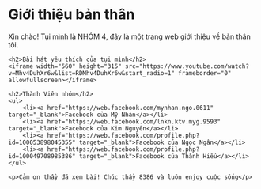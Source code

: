 <html lang="en">

<head>
    <meta charset="UTF-8">
    <title>Giới thiệu NHÓM 4</title>
</head>

<body>
    <h1>Giới thiệu bản thân</h1>
    <p>Xin chào! Tụi mình là NHÓM 4, đây là một trang web giới thiệu về bản thân tôi.</p>

    <h2>Bài hát yêu thích của tụi mình</h2>
    <iframe width="560" height="315" src="https://www.youtube.com/watch?v=Mhv4DuhXr6w&list=RDMhv4DuhXr6w&start_radio=1" frameborder="0" allowfullscreen></iframe>

    <h2>Thành Viên nhóm</h2>
    <ul>
        <li><a href="https://web.facebook.com/mynhan.ngo.0611" target="_blank">Facebook của Mỹ Nhàn</a></li>
        <li><a href="https://web.facebook.com/lnkn.ktv.myg.9593" target="_blank">Facebook của Kim Nguyên</a></li>
        <li><a href="https://web.facebook.com/profile.php?id=100053898045355" target="_blank">Facebook của Ngọc Ngân</a></li>
        <li><a href="https://web.facebook.com/profile.php?id=100049708985386" target="_blank">Facebook của Thành Hiếu</a></li>
    </ul>

    <p>Cảm ơn thầy đã xem bài! Chúc thầy 8386 và luôn enjoy cuộc sống</p>
</body>
